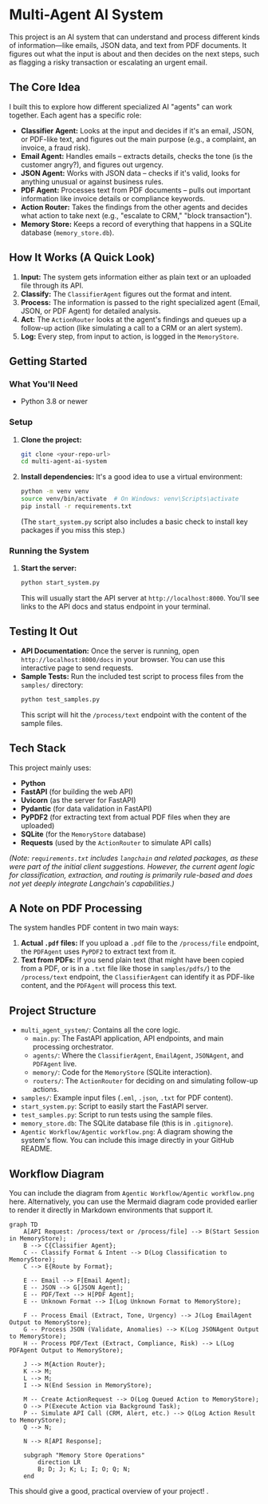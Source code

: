 # Multi-Agent AI System

This project is an AI system that can understand and process different kinds of information—like emails, JSON data, and text from PDF documents. It figures out what the input is about and then decides on the next steps, such as flagging a risky transaction or escalating an urgent email.

## The Core Idea

I built this to explore how different specialized AI "agents" can work together. Each agent has a specific role:
*   **Classifier Agent:** Looks at the input and decides if it's an email, JSON, or PDF-like text, and figures out the main purpose (e.g., a complaint, an invoice, a fraud risk).
*   **Email Agent:** Handles emails – extracts details, checks the tone (is the customer angry?), and figures out urgency.
*   **JSON Agent:** Works with JSON data – checks if it's valid, looks for anything unusual or against business rules.
*   **PDF Agent:** Processes text from PDF documents – pulls out important information like invoice details or compliance keywords.
*   **Action Router:** Takes the findings from the other agents and decides what action to take next (e.g., "escalate to CRM," "block transaction").
*   **Memory Store:** Keeps a record of everything that happens in a SQLite database (`memory_store.db`).

## How It Works (A Quick Look)

1.  **Input:** The system gets information either as plain text or an uploaded file through its API.
2.  **Classify:** The `ClassifierAgent` figures out the format and intent.
3.  **Process:** The information is passed to the right specialized agent (Email, JSON, or PDF Agent) for detailed analysis.
4.  **Act:** The `ActionRouter` looks at the agent's findings and queues up a follow-up action (like simulating a call to a CRM or an alert system).
5.  **Log:** Every step, from input to action, is logged in the `MemoryStore`.

## Getting Started

### What You'll Need
*   Python 3.8 or newer

### Setup
1.  **Clone the project:**
    ```bash
    git clone <your-repo-url>
    cd multi-agent-ai-system
    ```
2.  **Install dependencies:**
    It's a good idea to use a virtual environment:
    ```bash
    python -m venv venv
    source venv/bin/activate  # On Windows: venv\Scripts\activate
    pip install -r requirements.txt
    ```
    (The `start_system.py` script also includes a basic check to install key packages if you miss this step.)

### Running the System
1.  **Start the server:**
    ```bash
    python start_system.py
    ```
    This will usually start the API server at `http://localhost:8000`. You'll see links to the API docs and status endpoint in your terminal.

## Testing It Out

*   **API Documentation:** Once the server is running, open `http://localhost:8000/docs` in your browser. You can use this interactive page to send requests.
*   **Sample Tests:** Run the included test script to process files from the `samples/` directory:
    ```bash
    python test_samples.py
    ```
    This script will hit the `/process/text` endpoint with the content of the sample files.

## Tech Stack

This project mainly uses:
*   **Python**
*   **FastAPI** (for building the web API)
*   **Uvicorn** (as the server for FastAPI)
*   **Pydantic** (for data validation in FastAPI)
*   **PyPDF2** (for extracting text from actual PDF files when they are uploaded)
*   **SQLite** (for the `MemoryStore` database)
*   **Requests** (used by the `ActionRouter` to simulate API calls)

*(Note: `requirements.txt` includes `langchain` and related packages, as these were part of the initial client suggestions. However, the current agent logic for classification, extraction, and routing is primarily rule-based and does not yet deeply integrate Langchain's capabilities.)*

## A Note on PDF Processing

The system handles PDF content in two main ways:
1.  **Actual `.pdf` files:** If you upload a `.pdf` file to the `/process/file` endpoint, the `PDFAgent` uses `PyPDF2` to extract text from it.
2.  **Text from PDFs:** If you send plain text (that might have been copied from a PDF, or is in a `.txt` file like those in `samples/pdfs/`) to the `/process/text` endpoint, the `ClassifierAgent` can identify it as PDF-like content, and the `PDFAgent` will process this text.

## Project Structure

*   `multi_agent_system/`: Contains all the core logic.
    *   `main.py`: The FastAPI application, API endpoints, and main processing orchestrator.
    *   `agents/`: Where the `ClassifierAgent`, `EmailAgent`, `JSONAgent`, and `PDFAgent` live.
    *   `memory/`: Code for the `MemoryStore` (SQLite interaction).
    *   `routers/`: The `ActionRouter` for deciding on and simulating follow-up actions.
*   `samples/`: Example input files (`.eml`, `.json`, `.txt` for PDF content).
*   `start_system.py`: Script to easily start the FastAPI server.
*   `test_samples.py`: Script to run tests using the sample files.
*   `memory_store.db`: The SQLite database file (this is in `.gitignore`).
*   `Agentic Workflow/Agentic workflow.png`: A diagram showing the system's flow. You can include this image directly in your GitHub README.

## Workflow Diagram

You can include the diagram from `Agentic Workflow/Agentic workflow.png` here.
Alternatively, you can use the Mermaid diagram code provided earlier to render it directly in Markdown environments that support it.

```mermaid
graph TD
    A[API Request: /process/text or /process/file] --> B(Start Session in MemoryStore);
    B --> C{Classifier Agent};
    C -- Classify Format & Intent --> D(Log Classification to MemoryStore);
    C --> E{Route by Format};

    E -- Email --> F[Email Agent];
    E -- JSON --> G[JSON Agent];
    E -- PDF/Text --> H[PDF Agent];
    E -- Unknown Format --> I(Log Unknown Format to MemoryStore);

    F -- Process Email (Extract, Tone, Urgency) --> J(Log EmailAgent Output to MemoryStore);
    G -- Process JSON (Validate, Anomalies) --> K(Log JSONAgent Output to MemoryStore);
    H -- Process PDF/Text (Extract, Compliance, Risk) --> L(Log PDFAgent Output to MemoryStore);

    J --> M{Action Router};
    K --> M;
    L --> M;
    I --> N(End Session in MemoryStore);

    M -- Create ActionRequest --> O(Log Queued Action to MemoryStore);
    O --> P(Execute Action via Background Task);
    P -- Simulate API Call (CRM, Alert, etc.) --> Q(Log Action Result to MemoryStore);
    Q --> N;

    N --> R[API Response];

    subgraph "Memory Store Operations"
        direction LR
        B; D; J; K; L; I; O; Q; N;
    end
```

This should give a good, practical overview of your project!
.